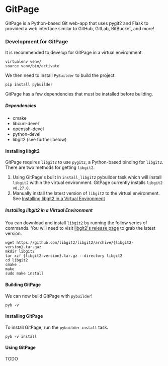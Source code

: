 # GitPage

GitPage is a Python-based Git web-app that uses pygit2 and Flask to provided a web 
interface similar to GitHub, GitLab, BitBucket, and more!

### Development for GitPage

It is recommended to develop for GitPage in a virtual environment.
```
virtualenv venv/
source venv/bin/activate
```
We then need to install `PyBuilder` to build the project.
```
pip install pybuilder
```
GitPage has a few dependencies that must be installed before building.

##### Dependencies

* cmake
* libcurl-devel
* openssh-devel
* python-devel
* libgit2 (see further below)

#### Installing libgit2

GitPage requires `libgit2`  to use `pygit2`, a Python-based binding for `libgit2`.  
There are two methods for getting `libgit2`.
1. Using GitPage's built in `install_libgit2` pybuilder task which will install `libgit2`
within the virtual environment. GitPage currently installs `libgit2 v0.27.0`.
2. Manually install the latest version of `libgit2` to the virtual environment.
See [Installing libgit2 in a Virtual Environment](#installing-libgit2-in-a-virtual-environment)

##### Installing libgit2 in a Virtual Environment
You can download and install `libgit2` by running the follow series of commands.  You will
need to visit [libgit2's release page](https://github.com/libgit2/libgit2/releases) to 
grab the latest version.
```
wget https://github.com/libgit2/libgit2/archive/{libgit2-version}.tar.gaz
mkdir libgit2
tar xzf {libgit2-version}.tar.gz --directory libgit2
cd libgit2
cmake .
make
sudo make install
```

#### Building GitPage
We can now build GitPage with `pybuilder`!
```
pyb -v
```

#### Installing GitPage
To install GitPage, run the `pybuilder` `install` task.
```
pyb -v install
```

#### Using GitPage
TODO